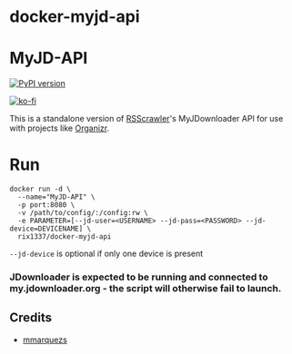 # docker-myjd-api

#  MyJD-API

[![PyPI version](https://badge.fury.io/py/myjd-api.svg)](https://badge.fury.io/py/myjd-api)

[![ko-fi](https://www.ko-fi.com/img/githubbutton_sm.svg)](https://ko-fi.com/J3J4Y2R6)

This is a standalone version of [RSScrawler](https://github.com/rix1337/RSScrawler)'s MyJDownloader API for use with projects like [Organizr](https://github.com/causefx/Organizr).

# Run
```
docker run -d \
  --name="MyJD-API" \
  -p port:8080 \
  -v /path/to/config/:/config:rw \
  -e PARAMETER=[--jd-user=<USERNAME> --jd-pass=<PASSWORD> --jd-device=DEVICENAME] \
  rix1337/docker-myjd-api
  ```

`--jd-device` is optional if only one device is present

### JDownloader is expected to be running and connected to my.jdownloader.org - the script will otherwise fail to launch.

## Credits

* [mmarquezs](https://github.com/mmarquezs/)
